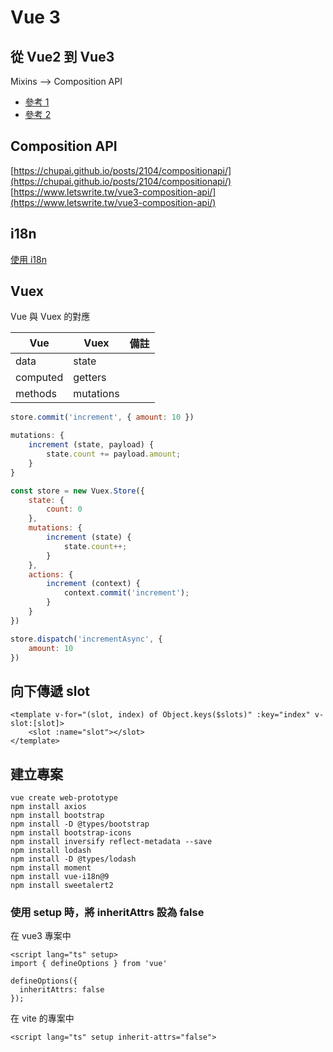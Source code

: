 # Vue 3

## 從 Vue2 到 Vue3

Mixins --> Composition API
- [參考 1](https://www.tpisoftware.com/tpu/articleDetails/2459)
- [參考 2](https://ithelp.ithome.com.tw/articles/10250319)

## Composition API
[https://chupai.github.io/posts/2104/compositionapi/](https://chupai.github.io/posts/2104/compositionapi/)
[https://www.letswrite.tw/vue3-composition-api/](https://www.letswrite.tw/vue3-composition-api/)

## i18n

[使用 i18n](https://muki.tw/tech/vue/typescript-vue3-vue-i18n/)

## Vuex

Vue 與 Vuex 的對應

| Vue      | Vuex      | 備註 |
| -------- | --------- | ---- |
| data     | state     |      |
| computed | getters   |      |
| methods  | mutations |      |

``` js
store.commit('increment', { amount: 10 })
```
``` js
mutations: {
    increment (state, payload) {
        state.count += payload.amount;
    }
}
```
``` js
const store = new Vuex.Store({
    state: {
        count: 0
    },
    mutations: {
        increment (state) {
            state.count++;
        }
    },
    actions: {
        increment (context) {
            context.commit('increment');
        }
    }
})
```
``` js
store.dispatch('incrementAsync', {
    amount: 10
})
```

## 向下傳遞 slot

``` vue
<template v-for="(slot, index) of Object.keys($slots)" :key="index" v-slot:[slot]>
    <slot :name="slot"></slot>
</template>
```

## 建立專案

```
vue create web-prototype
npm install axios
npm install bootstrap
npm install -D @types/bootstrap
npm install bootstrap-icons
npm install inversify reflect-metadata --save
npm install lodash
npm install -D @types/lodash
npm install moment
npm install vue-i18n@9
npm install sweetalert2
```


### 使用 setup 時，將 inheritAttrs 設為 false

在 vue3 專案中
``` vue
<script lang="ts" setup>
import { defineOptions } from 'vue'

defineOptions({
  inheritAttrs: false
});
```

在 vite 的專案中
``` vue
<script lang="ts" setup inherit-attrs="false">
```